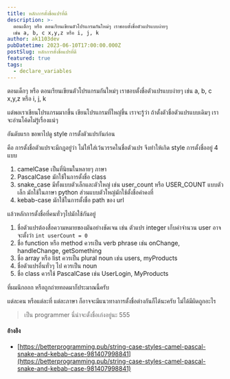 ```yaml
---
title: หลักการตั้งชื่อแปรที่ดี
description: >-
  ตอนเด็กๆ หรือ ตอนเรียนเขียนตัวโปรแกรมกันใหม่ๆ เราชอบตั้งชื่อตัวแปรแบบง่ายๆ
  เช่น a, b, c x,y,z หรือ i, j, k
author: ak1103dev
pubDatetime: 2023-06-10T17:00:00.000Z
postSlug: หลักการตั้งชื่อแปรที่ดี
featured: true
tags:
  - declare_variables
---
```


ตอนเด็กๆ หรือ ตอนเรียนเขียนตัวโปรแกรมกันใหม่ๆ เราชอบตั้งชื่อตัวแปรแบบง่ายๆ เช่น a, b, c x,y,z หรือ i, j, k

แต่พอเราเขียนโปรแกรมมากขึ้น เขียนโปรแกรมที่ใหญ่ขึ้น เราจะรู้ว่า ถ้าตั้งตัวชื่อตัวแปรแบบเดิมๆ เราจะอ่านโค้ดไม่รู้เรื่องแน่ๆ

อันดับแรก ขอพาไปดู style การตั้งตัวแปรกันก่อน

คือ การตั้งชื่อตัวแปรจะมีกฎอยู่ว่า ไม่ให้ใส่เว้นวรรคในชื่อตัวแปร จึงทำให้เกิด style การตั้งชื่ออยู่ 4 แบบ

1. camelCase เป็นที่นิยมในหลายๆ ภาษา
2. PascalCase มักใช้ในการตั้งชื่อ class
3. snake\_case มีทั้งแบบตัวเล็กและตัวใหญ่ เช่น user\_count หรือ USER\_COUNT แบบตัวเล็ก มักใช้ในภาษา python ส่วนแบบตัวใหญ่มักใช้ตั้งชื่อค่าคงที่
4. kebab-case มักใช้ในการตั้งชื่อ path ของ url

แล้วหลักการตั้งชื่อที่คนทั่วๆไปมักใช้กันอยู่

1. ชื่อตัวแปรต้องสื่อความหมายของมันอย่างชัดเจน เช่น ตัวแปร integer เก็บค่าจำนวน user อาจจะตั้งว่า `int userCount = 0`
2. ชื่อ function หรือ method ควรเป็น verb phrase เช่น onChange, handleChange, getSomething
3. ชื่อ array หรือ list ควรเป็น plural noun เช่น users, myProducts
4. ชื่อตัวแปรอื่นทั่วๆ ไป ควรเป็น noun 
5. ชื่อ class ควรใช้ PascalCase เช่น UserLogin, MyProducts

ที่ผมนึกออก หรือถูกถ่ายทอดมาก็ประมาณนี้ครับ 

แต่ละคน หรือแต่ละที่ แต่ละภาษา ก็อาจจะมีแนวทางการตั้งชื่อต่างกันก็ได้นะครับ ไม่ได้มีผิดถูกอะไร

> เป็น programmer นี่น่าจะตั้งชื่อเก่งอยู่นะ 555

#### อ้างอิง

* [https://betterprogramming.pub/string-case-styles-camel-pascal-snake-and-kebab-case-981407998841](https://betterprogramming.pub/string-case-styles-camel-pascal-snake-and-kebab-case-981407998841)
